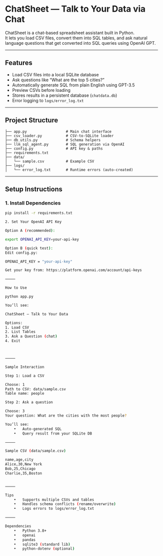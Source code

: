 # ChatSheet — Talk to Your Data via Chat

ChatSheet is a chat-based spreadsheet assistant built in Python.  
It lets you load CSV files, convert them into SQL tables, and ask natural language questions that get converted into SQL queries using OpenAI GPT.

---

##  Features

- Load CSV files into a local SQLite database
- Ask questions like “What are the top 5 cities?”
- Automatically generate SQL from plain English using GPT-3.5
- Preview CSVs before loading
- Stores results in a persistent database (`chatdata.db`)
- Error logging to `logs/error_log.txt`

---

##  Project Structure

```project/
├── app.py                  # Main chat interface
├── csv_loader.py           # CSV-to-SQLite loader
├── db_utils.py             # Schema helpers
├── llm_sql_agent.py        # SQL generation via OpenAI
├── config.py               # API key & paths
├── requirements.txt
├── data/
│   └── sample.csv          # Example CSV
├── logs/
│   └── error_log.txt       # Runtime errors (auto-created)
```
---

## Setup Instructions

### 1. Install Dependencies

```bash
pip install -r requirements.txt

2. Set Your OpenAI API Key

Option A (recommended):

export OPENAI_API_KEY=your-api-key

Option B (quick test):
Edit config.py:

OPENAI_API_KEY = "your-api-key"

Get your key from: https://platform.openai.com/account/api-keys

⸻

How to Use

python app.py

You’ll see:

ChatSheet — Talk to Your Data

Options:
1. Load CSV
2. List Tables
3. Ask a Question (chat)
4. Exit



⸻

Sample Interaction

Step 1: Load a CSV

Choose: 1
Path to CSV: data/sample.csv
Table name: people

Step 2: Ask a question

Choose: 3
Your question: What are the cities with the most people?

You’ll see:
	•	Auto-generated SQL
	•	Query result from your SQLite DB

⸻

Sample CSV (data/sample.csv)

name,age,city
Alice,30,New York
Bob,25,Chicago
Charlie,35,Boston


⸻

Tips
	•	Supports multiple CSVs and tables
	•	Handles schema conflicts (rename/overwrite)
	•	Logs errors to logs/error_log.txt

⸻

Dependencies
	•	Python 3.8+
	•	openai
	•	pandas
	•	sqlite3 (standard lib)
	•	python-dotenv (optional)
